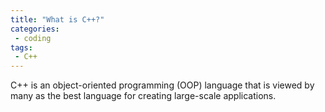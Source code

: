 ```yaml
---
title: "What is C++?"
categories:
 - coding
tags:
 - C++
---
```


C++ is an object-oriented programming (OOP) language that is viewed by many as the best language for creating large-scale applications.   

